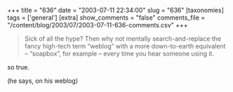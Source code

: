 +++
title = "636"
date = "2003-07-11 22:34:00"
slug = "636"
[taxonomies]
tags = ['general']
[extra]
show_comments = "false"
comments_file = "/content/blog/2003/07/2003-07-11-636-comments.csv"
+++

> Sick of all the hype? Then why not mentally search-and-replace the fancy high-tech term “weblog” with a more down-to-earth equivalent – “soapbox”, for example – every time you hear someone using it.

so true.

(he says, on his weblog)
